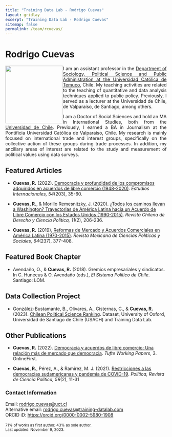 ```yaml
---
title: "Training Data Lab - Rodrigo Cuevas"
layout: gridlay
excerpt: "Training Data Lab - Rodrigo Cuevas"
sitemap: false
permalink: /team/rcuevas/
---
```


# Rodrigo Cuevas

<img src="https://training-datalab.com/images/team/rcuevas.jpg" class="img-responsive" width="180px" style="float: left" />

<p align=" justify">I am an assistant professor in the  <a href="https://soccipol.uct.cl/" target="_blank">Department of Sociology, Political Science and Public Administration at the Universidad Católica de Temuco</a>, Chile. My teaching activities are related to the teaching of quantitative and data analysis techniques applied to public policy. Previously, I served as a lecturer at the Universidad de Chile, de Valparaíso, de Santiago, among others.</p>

<p align=" justify">I am a Doctor of Social Sciences and hold an MA in International Studies, both from the <a href="https://uchile.cl/" target="_blank">Universidad de Chile</a>. Previously, I earned a BA in Journalism at the Pontificia Universidad Católica de Valparaíso, Chile. My research is mainly focused on international trade and interest groups, specifically on the collective action of these groups during trade processes. In addition, my ancillary areas of interest are related to the study and measurement of political values using data surveys.</p>

## Featured Articles

- **Cuevas, R.** (2022). <a href="https://doi.org/10.5354/0719-3769.2022.68735" target="_blank">Democracia y profundidad de los compromisos adquiridos en acuerdos de libre comercio (1948-2020)</a>. *Estudios Internacionales, 54*(203), 35-60.

- **Cuevas, R.**, & Morillo Remesnitzky, J. (2020). <a href="https://doi.org/10.7770/rchdcp-V11N2-art2334" target="_blank">¿Todos los caminos llevan a Washington? Trayectorias de América Latina hacia un Acuerdo de Libre Comercio con los Estados Unidos (1990-2015)</a>. *Revista Chilena de Derecho y Ciencia Política, 11*(2), 206-236.

- **Cuevas, R.** (2019), <a href="https://doi.org/10.22201/fcpys.2448492xe.2019.237.64691" target="_blank">Reformas de Mercado y Acuerdos Comerciales en América Latina (1970-2015)</a>. *Revista Mexicana de Ciencias Políticas y Sociales, 64*(237), 377-408.

## Featured Book Chapter

- Avendaño, O., & **Cuevas, R.** (2018). Gremios empresariales y sindicatos. In C. Huneeus & O. Avendaño (eds.), *El Sistema Político de Chile*. Santiago: LOM.

## Data Collection Project

- González-Bustamante, B., Olivares, A., Cisternas, C., & **Cuevas, R.** (2023). <a href="http://doi.org/10.17605/OSF.IO/C8PRA" target="_blank">Chilean Political Science Ranking</a>. Dataset, University of Oxford, Universidad de Santiago de Chile (USACH) and Training Data Lab.

## Other Publications

- **Cuevas, R.** (2022). <a href="https://doi.org/10.31235/osf.io/y4fxw" target="_blank">Democracia y acuerdos de libre comercio: Una relación más de mercado que democracia</a>. *Tufte Working Papers*, 3. OnlineFirst.

- **Cuevas, R.**, Pérez, A., & Ramírez, M. J. (2021). <a href="https://doi.org/10.5354/0719-5338.2021.61849" target="_blank">Restricciones a las democracias sudamericanas y pandemia de COVID-19</a>. *Política, Revista de Ciencia Política, 59*(2), 11-31

### Contact Information

Email: <a href="mailto:rodrigo.cuevas@uct.cl">rodrigo.cuevas@uct.cl</a><br />
Alternative email: <a href="mailto:rodrigo.cuevas@training-datalab.com">rodrigo.cuevas@training-datalab.com</a><br />
ORCID iD: <a href="https://orcid.org/0000-0002-5980-1908" target="_blank">https://orcid.org/0000-0002-5980-1908</a><br />
<br />
<small>71% of works as first author, 43% as sole author.</small><br />
<small>Last updated: November 9, 2023.</small>
